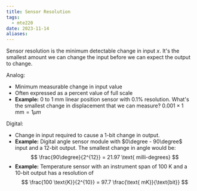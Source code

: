 ```yaml
---
title: Sensor Resolution
tags:
  - mte220
date: 2023-11-14
aliases:
---
```

Sensor resolution is the minimum detectable change in input $x$. It's the smallest amount we can change the input before we can expect the output to change.

Analog:
- Minimum measurable change in input value
- Often expressed as a percent value of full scale
- **Example:** 0 to 1 mm linear position sensor with $0.1\%$ resolution. What's the smallest change in displacement that we can measure? $0.001 \times 1 \text{ mm} = 1 \mu m$

Digital:
- Change in input required to cause a 1-bit change in output.
- **Example:** Digital angle sensor module with $0\degree - 90\degree$ input and a 12-bit output. The smallest change in angle would be:
$$
\frac{90\degree}{2^{12}} = 21.97 \text{ milli-degrees}
$$
- **Example:** Temperature sensor with an instrument span of 100 K and a 10-bit output has a resolution of 
$$
\frac{100 \text{K}}{2^{10}} = 97.7 \frac{\text{ mK}}{\text{bit}}
$$

